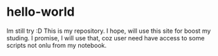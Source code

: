 # hello-world
Im still try :D
This is my repository. I hope, will use this site for boost my studing. I promise, I will use that, coz user need have access to some scripts not onlu from my notebook.
